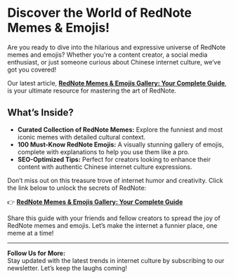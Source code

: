# Discover the World of RedNote Memes & Emojis!  

Are you ready to dive into the hilarious and expressive universe of RedNote memes and emojis? Whether you're a content creator, a social media enthusiast, or just someone curious about Chinese internet culture, we’ve got you covered!  

Our latest article, **[RedNote Memes & Emojis Gallery: Your Complete Guide](https://tiktokrefugees.website/rednote-memes-emojis-gallery-complete-guide/)**, is your ultimate resource for mastering the art of RedNote.  

## What’s Inside?  
- **Curated Collection of RedNote Memes:** Explore the funniest and most iconic memes with detailed cultural context.  
- **100 Must-Know RedNote Emojis:** A visually stunning gallery of emojis, complete with explanations to help you use them like a pro.  
- **SEO-Optimized Tips:** Perfect for creators looking to enhance their content with authentic Chinese internet culture expressions.  

Don’t miss out on this treasure trove of internet humor and creativity. Click the link below to unlock the secrets of RedNote:  

👉 **[RedNote Memes & Emojis Gallery: Your Complete Guide](https://tiktokrefugees.website/rednote-memes-emojis-gallery-complete-guide/)**  

Share this guide with your friends and fellow creators to spread the joy of RedNote memes and emojis. Let’s make the internet a funnier place, one meme at a time!  

---

**Follow Us for More:**  
Stay updated with the latest trends in internet culture by subscribing to our newsletter. Let’s keep the laughs coming!  
